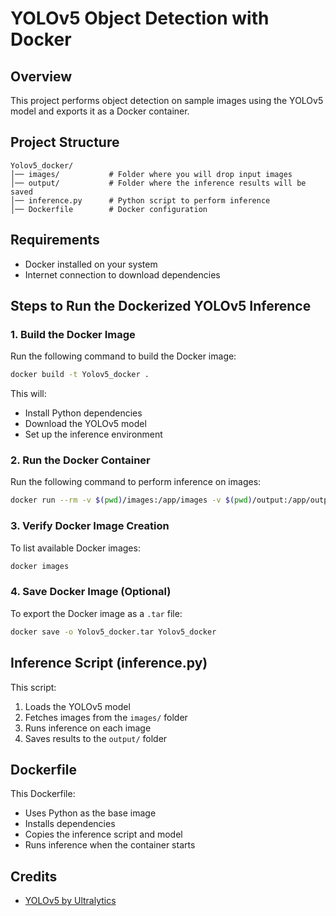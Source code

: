 # YOLOv5 Object Detection with Docker

## Overview
This project performs object detection on sample images using the YOLOv5 model and exports it as a Docker container.

## Project Structure
```
Yolov5_docker/
│── images/           # Folder where you will drop input images
│── output/           # Folder where the inference results will be saved
│── inference.py      # Python script to perform inference
│── Dockerfile        # Docker configuration
```

## Requirements
- Docker installed on your system
- Internet connection to download dependencies

## Steps to Run the Dockerized YOLOv5 Inference

### 1. Build the Docker Image
Run the following command to build the Docker image:
```sh
docker build -t Yolov5_docker .
```
This will:
- Install Python dependencies
- Download the YOLOv5 model
- Set up the inference environment

### 2. Run the Docker Container
Run the following command to perform inference on images:
```sh
docker run --rm -v $(pwd)/images:/app/images -v $(pwd)/output:/app/output Yolov5_docker
```

### 3. Verify Docker Image Creation
To list available Docker images:
```sh
docker images
```

### 4. Save Docker Image (Optional)
To export the Docker image as a `.tar` file:
```sh
docker save -o Yolov5_docker.tar Yolov5_docker
```

## Inference Script (inference.py)
This script:
1. Loads the YOLOv5 model
2. Fetches images from the `images/` folder
3. Runs inference on each image
4. Saves results to the `output/` folder

## Dockerfile
This Dockerfile:
- Uses Python as the base image
- Installs dependencies
- Copies the inference script and model
- Runs inference when the container starts

## Credits
- [YOLOv5 by Ultralytics](https://github.com/ultralytics/yolov5)

